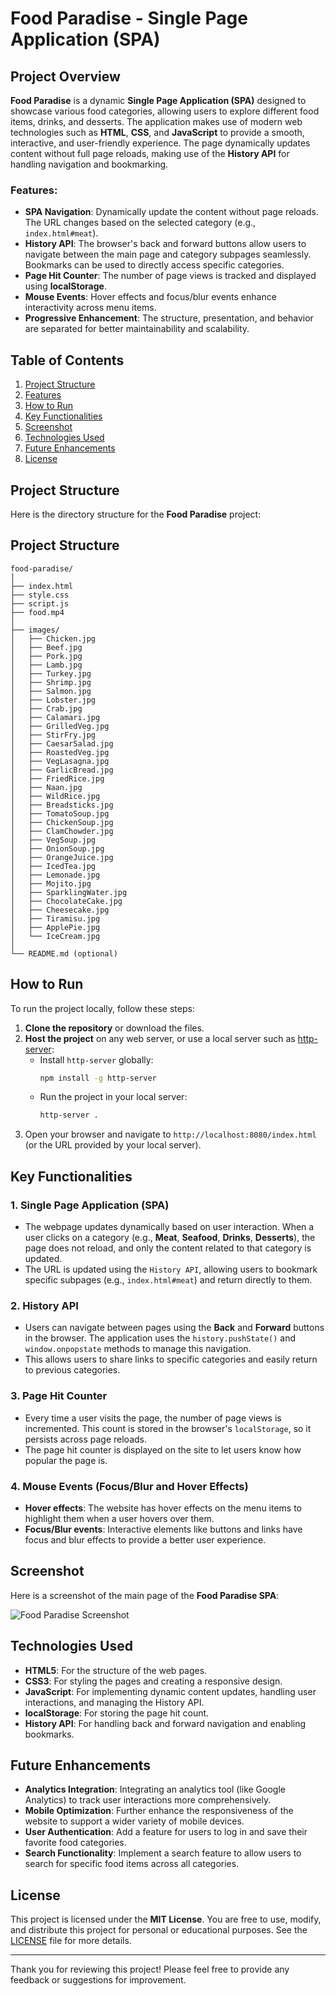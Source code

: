 # Food Paradise - Single Page Application (SPA)

## Project Overview

**Food Paradise** is a dynamic **Single Page Application (SPA)** designed to showcase various food categories, allowing users to explore different food items, drinks, and desserts. The application makes use of modern web technologies such as **HTML**, **CSS**, and **JavaScript** to provide a smooth, interactive, and user-friendly experience. The page dynamically updates content without full page reloads, making use of the **History API** for handling navigation and bookmarking.

### Features:
- **SPA Navigation**: Dynamically update the content without page reloads. The URL changes based on the selected category (e.g., `index.html#meat`).
- **History API**: The browser's back and forward buttons allow users to navigate between the main page and category subpages seamlessly. Bookmarks can be used to directly access specific categories.
- **Page Hit Counter**: The number of page views is tracked and displayed using **localStorage**.
- **Mouse Events**: Hover effects and focus/blur events enhance interactivity across menu items.
- **Progressive Enhancement**: The structure, presentation, and behavior are separated for better maintainability and scalability.

## Table of Contents
1. [Project Structure](#project-structure)
2. [Features](#features)
3. [How to Run](#how-to-run)
4. [Key Functionalities](#key-functionalities)
5. [Screenshot](#screenshot)
6. [Technologies Used](#technologies-used)
7. [Future Enhancements](#future-enhancements)
8. [License](#license)

## Project Structure

Here is the directory structure for the **Food Paradise** project:

## Project Structure
```plaintext
food-paradise/
│
├── index.html
├── style.css
├── script.js
├── food.mp4
│
├── images/
│   ├── Chicken.jpg
│   ├── Beef.jpg
│   ├── Pork.jpg
│   ├── Lamb.jpg
│   ├── Turkey.jpg
│   ├── Shrimp.jpg
│   ├── Salmon.jpg
│   ├── Lobster.jpg
│   ├── Crab.jpg
│   ├── Calamari.jpg
│   ├── GrilledVeg.jpg
│   ├── StirFry.jpg
│   ├── CaesarSalad.jpg
│   ├── RoastedVeg.jpg
│   ├── VegLasagna.jpg
│   ├── GarlicBread.jpg
│   ├── FriedRice.jpg
│   ├── Naan.jpg
│   ├── WildRice.jpg
│   ├── Breadsticks.jpg
│   ├── TomatoSoup.jpg
│   ├── ChickenSoup.jpg
│   ├── ClamChowder.jpg
│   ├── VegSoup.jpg
│   ├── OnionSoup.jpg
│   ├── OrangeJuice.jpg
│   ├── IcedTea.jpg
│   ├── Lemonade.jpg
│   ├── Mojito.jpg
│   ├── SparklingWater.jpg
│   ├── ChocolateCake.jpg
│   ├── Cheesecake.jpg
│   ├── Tiramisu.jpg
│   ├── ApplePie.jpg
│   └── IceCream.jpg
│
└── README.md (optional)
```


## How to Run

To run the project locally, follow these steps:

1. **Clone the repository** or download the files.
2. **Host the project** on any web server, or use a local server such as [http-server](https://www.npmjs.com/package/http-server):
   - Install `http-server` globally:
     ```bash
     npm install -g http-server
     ```
   - Run the project in your local server:
     ```bash
     http-server .
     ```
3. Open your browser and navigate to `http://localhost:8080/index.html` (or the URL provided by your local server).

## Key Functionalities

### 1. **Single Page Application (SPA)**
   - The webpage updates dynamically based on user interaction. When a user clicks on a category (e.g., **Meat**, **Seafood**, **Drinks**, **Desserts**), the page does not reload, and only the content related to that category is updated.
   - The URL is updated using the `History API`, allowing users to bookmark specific subpages (e.g., `index.html#meat`) and return directly to them.

### 2. **History API**
   - Users can navigate between pages using the **Back** and **Forward** buttons in the browser. The application uses the `history.pushState()` and `window.onpopstate` methods to manage this navigation.
   - This allows users to share links to specific categories and easily return to previous categories.

### 3. **Page Hit Counter**
   - Every time a user visits the page, the number of page views is incremented. This count is stored in the browser's `localStorage`, so it persists across page reloads.
   - The page hit counter is displayed on the site to let users know how popular the page is.

### 4. **Mouse Events (Focus/Blur and Hover Effects)**
   - **Hover effects**: The website has hover effects on the menu items to highlight them when a user hovers over them.
   - **Focus/Blur events**: Interactive elements like buttons and links have focus and blur effects to provide a better user experience.

## Screenshot

Here is a screenshot of the main page of the **Food Paradise SPA**:

![Food Paradise Screenshot](images/food-paradise-screenshot.png)

## Technologies Used

- **HTML5**: For the structure of the web pages.
- **CSS3**: For styling the pages and creating a responsive design.
- **JavaScript**: For implementing dynamic content updates, handling user interactions, and managing the History API.
- **localStorage**: For storing the page hit count.
- **History API**: For handling back and forward navigation and enabling bookmarks.

## Future Enhancements

- **Analytics Integration**: Integrating an analytics tool (like Google Analytics) to track user interactions more comprehensively.
- **Mobile Optimization**: Further enhance the responsiveness of the website to support a wider variety of mobile devices.
- **User Authentication**: Add a feature for users to log in and save their favorite food categories.
- **Search Functionality**: Implement a search feature to allow users to search for specific food items across all categories.

## License

This project is licensed under the **MIT License**. You are free to use, modify, and distribute this project for personal or educational purposes. See the [LICENSE](LICENSE) file for more details.

---

Thank you for reviewing this project! Please feel free to provide any feedback or suggestions for improvement.
